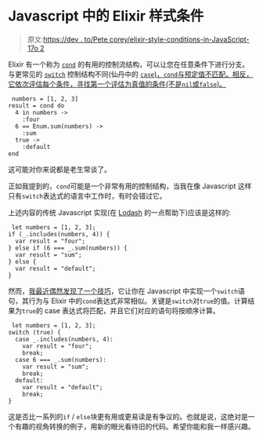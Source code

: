 # Javascript 中的 Elixir 样式条件

> 原文:[https://dev . to/Pete corey/elixir-style-conditions-in-JavaScript-17o 2](https://dev.to/petecorey/elixir-style-conditions-in-javascript-17o2)

Elixir 有一个称为 [`cond`](https://elixir-lang.org/getting-started/case-cond-and-if.html#cond) 的有用的控制流结构，可以让您在任意条件下进行分支。与更常见的 [`switch`](https://developer.mozilla.org/en-US/docs/Web/JavaScript/Reference/Statements/switch) 控制结构不同(仙丹中的 [`case`)，`cond`与预定值不匹配。相反，它依次评估每个条件，寻找第一个评估为真值的条件(不是`nil`或`false`)。](https://elixir-lang.org/getting-started/case-cond-and-if.html#case) 

```
 numbers = [1, 2, 3]
result = cond do
  4 in numbers ->
    :four
  6 == Enum.sum(numbers) ->
    :sum
  true ->
    :default
end 
```

这可能对你来说都是老生常谈了。

正如我提到的，`cond`可能是一个非常有用的控制结构，当我在像 Javascript 这样只有`switch`表达式的语言中工作时，有时会错过它。

上述内容的传统 Javascript 实现(在 [Lodash](https://lodash.com/) 的一点帮助下)应该是这样的:

```
 let numbers = [1, 2, 3];
if (_.includes(numbers, 4)) {
  var result = "four";
} else if (6 === _.sum(numbers)) {
  var result = "sum";
} else {
  var result = "default";
} 
```

然而，[我最近偶然发现了一个技巧](https://twitter.com/swyx/status/1163225169676132353)，它让你在 Javascript 中实现一个`switch`语句，其行为与 Elixir 中的`cond`表达式非常相似。关键是`switch`对`true`的值。计算结果为`true`的 case 表达式将匹配，并且它们对应的语句将按顺序计算。

```
 let numbers = [1, 2, 3];
switch (true) {
  case _.includes(numbers, 4):
    var result = "four";
    break;
  case 6 === _.sum(numbers):
    var result = "sum";
    break;
  default:
    var result = "default";
    break;
} 
```

这是否比一系列的`if` / `else`块更有用或更易读是有争议的。也就是说，这绝对是一个有趣的视角转换的例子，用新的眼光看待旧的代码。希望你能和我一样感兴趣。